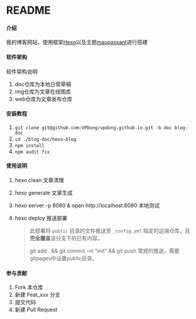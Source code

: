 # README

#### 介绍

我的博客网站，使用框架[Hexo](https://hexo.io/zh-cn/docs/)以及主题[maupassant](https://github.com/tufu9441/maupassant-hexo)进行搭建

#### 软件架构

软件架构说明
1.  doc仓库为本地日常草稿
2.  img仓库为文章在线图库
3.  web仓库为文章发布仓库

#### 安装教程

1.  `git clone git@github.com:VPDong/vpdong.github.io.git -b doc blog-doc`
2.  `cd ./blog-doc/hexo-blog`
3.  `npm install`
4.  `npm audit fix`

#### 使用说明

1.  hexo clean 文章清理

2.  hexo generate 文章生成

3.  hexo server -p 8080 & open http://localhost:8080 本地测试

4.  hexo deploy 推送部署

    > 此部署将 `public` 目录的文件推送至 `_config.yml` 指定的远端仓库，且**完全覆盖**该分支下的已有内容。
    >
    > git add . && git commit -m "init" && git push 常规的推送，需要gitpages中设置public目录。

#### 参与贡献

1.  Fork 本仓库
2.  新建 Feat_xxx 分支
3.  提交代码
4.  新建 Pull Request
